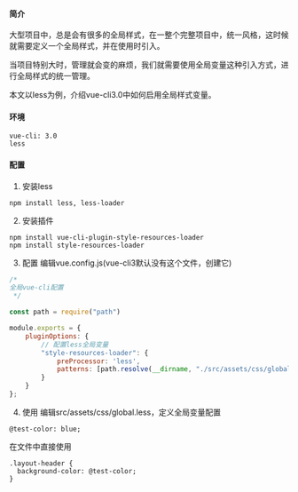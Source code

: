 #### 简介

大型项目中，总是会有很多的全局样式，在一整个完整项目中，统一风格，这时候就需要定义一个全局样式，并在使用时引入。

当项目特别大时，管理就会变的麻烦，我们就需要使用全局变量这种引入方式，进行全局样式的统一管理。

本文以less为例，介绍vue-cli3.0中如何启用全局样式变量。

#### 环境
```Shell
vue-cli: 3.0
less
```

#### 配置

1. 安装less
```shell
npm install less, less-loader
```

2. 安装插件
```shell
npm install vue-cli-plugin-style-resources-loader
npm install style-resources-loader
```

3. 配置
编辑vue.config.js(vue-cli3默认没有这个文件，创建它)
```javascript
/*
全局vue-cli配置
 */

const path = require("path")

module.exports = {
    pluginOptions: {
        // 配置less全局变量
        "style-resources-loader": {
            preProcessor: 'less',
            patterns: [path.resolve(__dirname, "./src/assets/css/global.less")]
        }
    }
};
```

4. 使用
编辑src/assets/css/global.less，定义全局变量配置
```less
@test-color: blue;
```

在文件中直接使用
```less
.layout-header {
  background-color: @test-color;
}
```